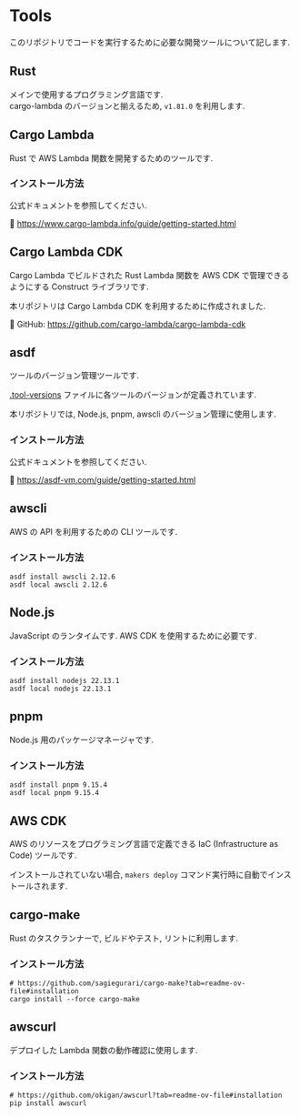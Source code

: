 # Tools

このリポジトリでコードを実行するために必要な開発ツールについて記します.

## Rust

メインで使用するプログラミング言語です.  
cargo-lambda のバージョンと揃えるため, `v1.81.0` を利用します.

## Cargo Lambda

Rust で AWS Lambda 関数を開発するためのツールです.

### インストール方法

公式ドキュメントを参照してください.

🔗 https://www.cargo-lambda.info/guide/getting-started.html

## Cargo Lambda CDK

Cargo Lambda でビルドされた Rust Lambda 関数を AWS CDK で管理できるようにする Construct ライブラリです.

本リポジトリは Cargo Lambda CDK を利用するために作成されました.

🔗 GitHub: https://github.com/cargo-lambda/cargo-lambda-cdk

## asdf

ツールのバージョン管理ツールです.

[.tool-versions](.tool-versions) ファイルに各ツールのバージョンが定義されています.

本リポジトリでは, Node.js, pnpm, awscli のバージョン管理に使用します.

### インストール方法

公式ドキュメントを参照してください.

🔗 https://asdf-vm.com/guide/getting-started.html

## awscli

AWS の API を利用するための CLI ツールです.

### インストール方法

```shell
asdf install awscli 2.12.6
asdf local awscli 2.12.6
```

## Node.js

JavaScript のランタイムです. AWS CDK を使用するために必要です.

### インストール方法

```shell
asdf install nodejs 22.13.1
asdf local nodejs 22.13.1
```

## pnpm

Node.js 用のパッケージマネージャです.

### インストール方法

```shell
asdf install pnpm 9.15.4
asdf local pnpm 9.15.4
```

## AWS CDK

AWS のリソースをプログラミング言語で定義できる IaC (Infrastructure as Code) ツールです.

インストールされていない場合, `makers deploy` コマンド実行時に自動でインストールされます.

## cargo-make

Rust のタスクランナーで, ビルドやテスト, リントに利用します.

### インストール方法

```shell
# https://github.com/sagiegurari/cargo-make?tab=readme-ov-file#installation
cargo install --force cargo-make
```

## awscurl

デプロイした Lambda 関数の動作確認に使用します.

### インストール方法

```shell
# https://github.com/okigan/awscurl?tab=readme-ov-file#installation
pip install awscurl
```
